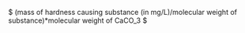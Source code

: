 $ (mass of hardness causing substance (in mg/L)/molecular weight of substance)*molecular weight of CaCO_3 $
